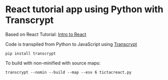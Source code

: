# React tutorial app using Python with Transcrypt

Based on React Tutorial: [Intro to React](https://reactjs.org/tutorial/tutorial.html)

Code is transpiled from Python to JavaScript using [Transcrypt](https://www.transcrypt.org)

```pip install transcrypt```

To build with non-minified with source maps:

```transcrypt --nomin --build --map --esv 6 tictacreact.py```

